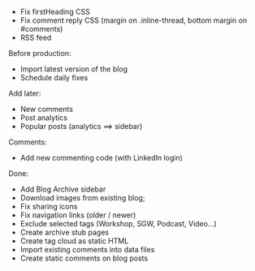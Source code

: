 * Fix firstHeading CSS
* Fix comment reply CSS (margin on .inline-thread, bottom margin on #comments)
* RSS feed

Before production:

* Import latest version of the blog
* Schedule daily fixes

Add later:

* New comments
* Post analytics
* Popular posts (analytics ==> sidebar)

Comments:

* Add new commenting code (with LinkedIn login)

Done:

* Add Blog Archive sidebar
* Download images from existing blog;
* Fix sharing icons
* Fix navigation links (older / newer)
* Exclude selected tags (Workshop, SGW, Podcast, Video...)
* Create archive stub pages
* Create tag cloud as static HTML
* Import existing comments into data files
* Create static comments on blog posts
